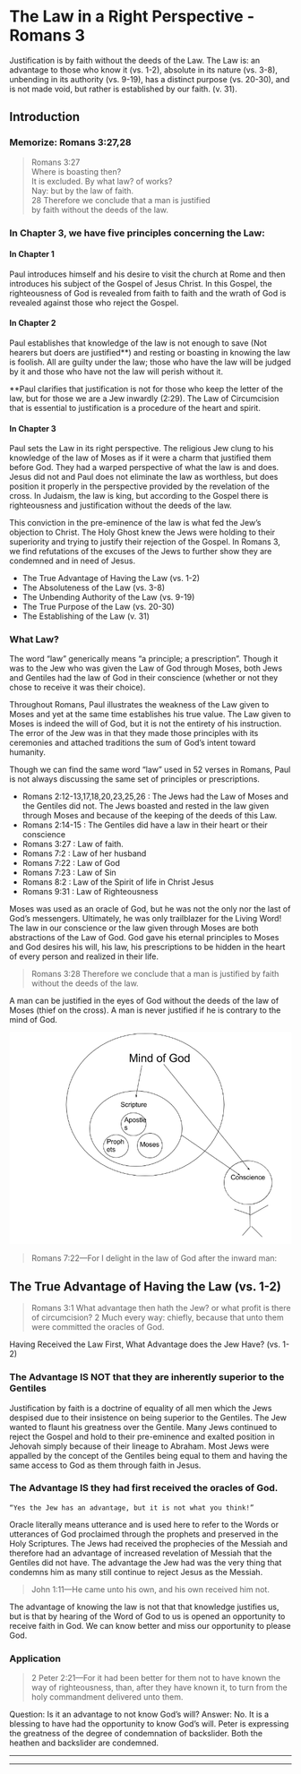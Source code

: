 # The Law in a Right Perspective - Romans 3

Justification is by faith without the deeds of the Law. The Law is: an advantage to those who know it (vs. 1-2), absolute in its nature (vs. 3-8), unbending in its authority (vs. 9-19), has a distinct purpose (vs. 20-30), and is not made void, but rather is established	by our faith. (v. 31).

## Introduction

### Memorize: Romans 3:27,28

> Romans 3:27<br /> Where is boasting then? <br />It is excluded. By what law? of works? <br />Nay: but by the law of faith. <br />28 Therefore we conclude that a man is justified <br />by faith without the deeds of the law.

###  In Chapter 3, we have five principles concerning the Law:

#### In Chapter 1

Paul introduces himself and his desire to visit the church at Rome and then introduces his subject of the Gospel of Jesus Christ. In this Gospel, the righteousness of God is revealed from faith to faith and the wrath of God is revealed against those who reject the Gospel. 

#### In Chapter 2

Paul establishes that knowledge of the law is not enough to save (Not hearers but doers are justified**) and resting or boasting in knowing the law is foolish. All are guilty under the law; those who have the law will be judged by it and those who have not the law will perish without it. 

**Paul clarifies that justification is not for those who keep the letter of the law, but for those we are a Jew inwardly (2:29). The Law of Circumcision that is essential to justification is a procedure of the heart and spirit.

#### In Chapter 3

Paul sets the Law in its right perspective. The religious Jew clung to his knowledge of the law of Moses as if it were a charm that justified them before God. They had a warped perspective of what the law is and does. Jesus did not and Paul does not eliminate the law as worthless, but does position it properly in the perspective provided by the revelation of the cross. In Judaism, the law is king, but according to the Gospel there is righteousness and justification without the deeds of the law. 

This conviction in the pre-eminence of the law is what fed the Jew’s objection to Christ. The Holy Ghost knew the Jews were holding to their superiority and trying to justify their rejection of the Gospel. In Romans 3, we find refutations of the excuses of the Jews to further show they are condemned and in need of Jesus.

- The True Advantage of Having the Law	(vs. 1-2)
- The Absoluteness of the Law 			(vs. 3-8)
- The Unbending Authority of the Law 	(vs. 9-19)
- The True Purpose of the Law 			(vs. 20-30)
- The Establishing of the Law			(v. 31)

### What Law?

The word “law” generically means “a principle; a prescription”. Though it was to the Jew who was given the Law of God through Moses, both Jews and Gentiles had the law of God in their conscience (whether or not they chose to receive it was their choice). 

Throughout Romans, Paul illustrates the weakness of the Law given to Moses and yet at the same time establishes his true value. The Law given to Moses is indeed the will of God, but it is not the entirety of his instruction. The error of the Jew was in that they made those principles with its ceremonies and attached traditions the sum of God’s intent toward humanity.

Though we can find the same word “law” used in 52 verses in Romans, Paul is not always discussing the same set of principles or prescriptions.

- Romans 2:12-13,17,18,20,23,25,26 : The Jews had the Law of Moses and the Gentiles did not. The Jews boasted and rested in the law given through Moses and because of the keeping of the deeds of this Law.
- Romans 2:14-15 : The Gentiles did have a law in their heart or their conscience
- Romans 3:27 : Law of faith.
- Romans 7:2  : Law of her husband
- Romans 7:22 : Law of God
- Romans 7:23 : Law of Sin
- Romans 8:2 : Law of the Spirit of life in Christ Jesus
- Romans 9:31 : Law of Righteousness

Moses was used as an oracle of God, but he was not the only nor the last of God’s messengers. Ultimately, he was only trailblazer for the Living Word! The law in our conscience or the law given through Moses are both abstractions of the Law of God. God gave his eternal principles to Moses and God desires his will, his law, his prescriptions to be hidden in the heart of every person and realized in their life.

>  Romans 3:28 Therefore we conclude that a man is justified by faith without the deeds of the law.

A man can be justified in the eyes of God without the deeds of the law of Moses (thief on the cross). A man is never justified if he is contrary to the mind of God.

<img src="god-can-justify-without-moses.png" />

> Romans 7:22&mdash;For I delight in the law of God after the inward man:

## The True Advantage of Having the Law	(vs. 1-2)

> Romans 3:1 What advantage then hath the Jew? or what profit is there of circumcision? 2 Much every way: chiefly, because that unto them were committed the oracles of God.

Having Received the Law First, What Advantage does the Jew Have? (vs. 1-2)
### The Advantage IS NOT that they are inherently superior to the Gentiles
Justification by faith is a doctrine of equality of all men which the Jews despised due to their insistence on being superior to the Gentiles. The Jew wanted to flaunt his greatness over the Gentile. Many Jews continued to reject the Gospel and hold to their pre-eminence and exalted position in Jehovah simply because of their lineage to Abraham. Most Jews were appalled by the concept of the Gentiles being equal to them and having the same access to God as them through faith in Jesus.

### The Advantage IS they had first received the oracles of God.
	“Yes the Jew has an advantage, but it is not what you think!” 

Oracle literally means utterance and is used here to refer to the Words or utterances of God proclaimed through the prophets and preserved in the Holy Scriptures. The Jews had received the prophecies of the Messiah and therefore had an advantage of increased revelation of Messiah that the Gentiles did not have.  The advantage the Jew had was the very thing that condemns him as many still continue to reject Jesus as the Messiah.

> John 1:11&mdash;He came unto his own, and his own received him not.

The advantage of knowing the law is not that that knowledge justifies us, but is that by hearing of the Word of God to us is opened an opportunity to receive faith in God. We can know better and miss our opportunity to please God.

### Application

 > 2 Peter 2:21&mdash;For it had been better for them not to have known the way of righteousness, than, after they have known it, to turn from the holy commandment delivered unto them.

Question: Is it an advantage to not know God’s will?
Answer: No. It is a blessing to have had the opportunity to know God’s will. Peter is expressing the greatness of the degree of condemnation of backslider. Both the heathen and backslider are condemned.

____________________________________________________________________________________________________________________________


____________________________________________________________________________________________________________________________